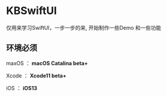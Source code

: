# KBSwiftUI
仅用来学习SwiftUI，一步一步的来, 开始制作一些Demo 和一些功能

## 环境必须
maxOS ： **macOS Catalina beta+**

Xcode ： **Xcode11 beta+**

iOS ：  **iOS13**



